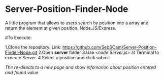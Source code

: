 # Server-Position-Finder-Node
A little program that allows to users search by position into a array and return the element at given position.
Node.JS/Express.

#To Execute:

1.Clone the repository. Link: https://github.com/SebSCam/Server-Position-Finder-Node.git
2.Open **server** folder
3.Use <*node Server.js*> at Terminal to execute Server.
4.Select a position and click submit

*The re-directs to a new page and show infomarion about position entered and found value*
